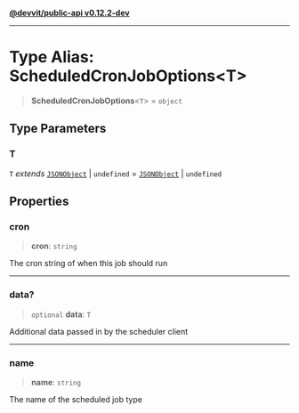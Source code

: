 [**@devvit/public-api v0.12.2-dev**](../README.md)

---

# Type Alias: ScheduledCronJobOptions\<T\>

> **ScheduledCronJobOptions**\<`T`\> = `object`

## Type Parameters

### T

`T` _extends_ [`JSONObject`](JSONObject.md) \| `undefined` = [`JSONObject`](JSONObject.md) \| `undefined`

## Properties

<a id="cron"></a>

### cron

> **cron**: `string`

The cron string of when this job should run

---

<a id="data"></a>

### data?

> `optional` **data**: `T`

Additional data passed in by the scheduler client

---

<a id="name"></a>

### name

> **name**: `string`

The name of the scheduled job type

